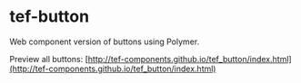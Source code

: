 # tef-button
Web component version of buttons using Polymer.

Preview all buttons: [http://tef-components.github.io/tef_button/index.html](http://tef-components.github.io/tef_button/index.html)
